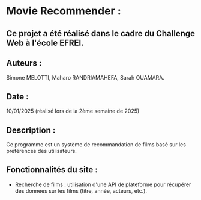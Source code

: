 # Movie Recommender :
   ## Ce projet a été réalisé dans le cadre du Challenge Web à l'école EFREI.
## Auteurs : 
Simone MELOTTI, Maharo RANDRIAMAHEFA, Sarah OUAMARA.
## Date : 
10/01/2025 (réalisé lors de la 2ème semaine de 2025)
## Description : 
Ce programme est un système de recommandation de films basé sur les préférences des utilisateurs. 
## Fonctionnalités du site :
 - Recherche de films : utilisation d'une API de plateforme pour récupérer des données sur les films (titre, année, acteurs, etc.).
